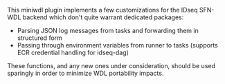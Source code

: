 This miniwdl plugin implements a few customizations for the IDseq SFN-WDL backend which don't quite warrant dedicated packages:

* Parsing JSON log messages from tasks and forwarding them in structured form
* Passing through environment variables from runner to tasks (supports ECR credential handling for idseq-dag)

These functions, and any new ones under consideration, should be used sparingly in order to minimize WDL portability impacts.
